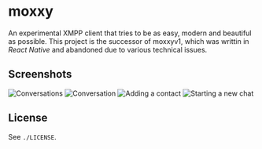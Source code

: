 # moxxy

An experimental XMPP client that tries to be as easy, modern and beautiful as possible. This project
is the successor of moxxyv1, which was writtin in *React Native* and abandoned due to various technical
issues.

## Screenshots

![Conversations](assets/repo/conversations.png)
![Conversation](assets/repo/conversation.png)
![Adding a contact](assets/repo/add_contact.png)
![Starting a new chat](assets/repo/start_chat.png)

## License

See `./LICENSE`.

